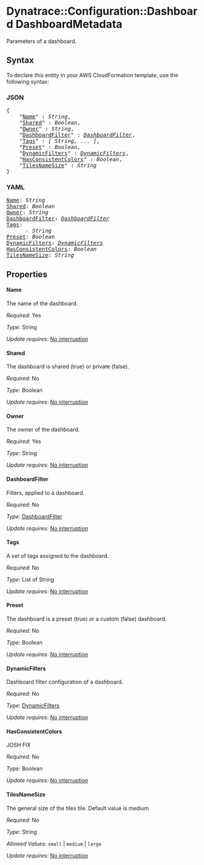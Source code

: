 # Dynatrace::Configuration::Dashboard DashboardMetadata

Parameters of a dashboard.

## Syntax

To declare this entity in your AWS CloudFormation template, use the following syntax:

### JSON

<pre>
{
    "<a href="#name" title="Name">Name</a>" : <i>String</i>,
    "<a href="#shared" title="Shared">Shared</a>" : <i>Boolean</i>,
    "<a href="#owner" title="Owner">Owner</a>" : <i>String</i>,
    "<a href="#dashboardfilter" title="DashboardFilter">DashboardFilter</a>" : <i><a href="dashboardfilter.md">DashboardFilter</a></i>,
    "<a href="#tags" title="Tags">Tags</a>" : <i>[ String, ... ]</i>,
    "<a href="#preset" title="Preset">Preset</a>" : <i>Boolean</i>,
    "<a href="#dynamicfilters" title="DynamicFilters">DynamicFilters</a>" : <i><a href="dynamicfilters.md">DynamicFilters</a></i>,
    "<a href="#hasconsistentcolors" title="HasConsistentColors">HasConsistentColors</a>" : <i>Boolean</i>,
    "<a href="#tilesnamesize" title="TilesNameSize">TilesNameSize</a>" : <i>String</i>
}
</pre>

### YAML

<pre>
<a href="#name" title="Name">Name</a>: <i>String</i>
<a href="#shared" title="Shared">Shared</a>: <i>Boolean</i>
<a href="#owner" title="Owner">Owner</a>: <i>String</i>
<a href="#dashboardfilter" title="DashboardFilter">DashboardFilter</a>: <i><a href="dashboardfilter.md">DashboardFilter</a></i>
<a href="#tags" title="Tags">Tags</a>: <i>
      - String</i>
<a href="#preset" title="Preset">Preset</a>: <i>Boolean</i>
<a href="#dynamicfilters" title="DynamicFilters">DynamicFilters</a>: <i><a href="dynamicfilters.md">DynamicFilters</a></i>
<a href="#hasconsistentcolors" title="HasConsistentColors">HasConsistentColors</a>: <i>Boolean</i>
<a href="#tilesnamesize" title="TilesNameSize">TilesNameSize</a>: <i>String</i>
</pre>

## Properties

#### Name

The name of the dashboard.

_Required_: Yes

_Type_: String

_Update requires_: [No interruption](https://docs.aws.amazon.com/AWSCloudFormation/latest/UserGuide/using-cfn-updating-stacks-update-behaviors.html#update-no-interrupt)

#### Shared

The dashboard is shared (true) or private (false).

_Required_: No

_Type_: Boolean

_Update requires_: [No interruption](https://docs.aws.amazon.com/AWSCloudFormation/latest/UserGuide/using-cfn-updating-stacks-update-behaviors.html#update-no-interrupt)

#### Owner

The owner of the dashboard.

_Required_: Yes

_Type_: String

_Update requires_: [No interruption](https://docs.aws.amazon.com/AWSCloudFormation/latest/UserGuide/using-cfn-updating-stacks-update-behaviors.html#update-no-interrupt)

#### DashboardFilter

Filters, applied to a dashboard.

_Required_: No

_Type_: <a href="dashboardfilter.md">DashboardFilter</a>

_Update requires_: [No interruption](https://docs.aws.amazon.com/AWSCloudFormation/latest/UserGuide/using-cfn-updating-stacks-update-behaviors.html#update-no-interrupt)

#### Tags

A set of tags assigned to the dashboard.

_Required_: No

_Type_: List of String

_Update requires_: [No interruption](https://docs.aws.amazon.com/AWSCloudFormation/latest/UserGuide/using-cfn-updating-stacks-update-behaviors.html#update-no-interrupt)

#### Preset

The dashboard is a preset (true) or a custom (false) dashboard.

_Required_: No

_Type_: Boolean

_Update requires_: [No interruption](https://docs.aws.amazon.com/AWSCloudFormation/latest/UserGuide/using-cfn-updating-stacks-update-behaviors.html#update-no-interrupt)

#### DynamicFilters

Dashboard filter configuration of a dashboard.

_Required_: No

_Type_: <a href="dynamicfilters.md">DynamicFilters</a>

_Update requires_: [No interruption](https://docs.aws.amazon.com/AWSCloudFormation/latest/UserGuide/using-cfn-updating-stacks-update-behaviors.html#update-no-interrupt)

#### HasConsistentColors

JOSH FIX

_Required_: No

_Type_: Boolean

_Update requires_: [No interruption](https://docs.aws.amazon.com/AWSCloudFormation/latest/UserGuide/using-cfn-updating-stacks-update-behaviors.html#update-no-interrupt)

#### TilesNameSize

The general size of the tiles tile. Default value is medium

_Required_: No

_Type_: String

_Allowed Values_: <code>small</code> | <code>medium</code> | <code>large</code>

_Update requires_: [No interruption](https://docs.aws.amazon.com/AWSCloudFormation/latest/UserGuide/using-cfn-updating-stacks-update-behaviors.html#update-no-interrupt)

